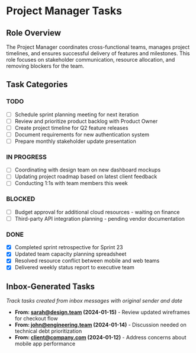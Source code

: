 # Project Manager Tasks

## Role Overview
The Project Manager coordinates cross-functional teams, manages project timelines, and ensures successful delivery of features and milestones. This role focuses on stakeholder communication, resource allocation, and removing blockers for the team.

## Task Categories

### TODO
- [ ] Schedule sprint planning meeting for next iteration
- [ ] Review and prioritize product backlog with Product Owner
- [ ] Create project timeline for Q2 feature releases
- [ ] Document requirements for new authentication system
- [ ] Prepare monthly stakeholder update presentation

### IN PROGRESS
- [ ] Coordinating with design team on new dashboard mockups
- [ ] Updating project roadmap based on latest client feedback
- [ ] Conducting 1:1s with team members this week

### BLOCKED
- [ ] Budget approval for additional cloud resources - waiting on finance
- [ ] Third-party API integration planning - pending vendor documentation

### DONE
- [x] Completed sprint retrospective for Sprint 23
- [x] Updated team capacity planning spreadsheet
- [x] Resolved resource conflict between mobile and web teams
- [x] Delivered weekly status report to executive team

## Inbox-Generated Tasks
_Track tasks created from inbox messages with original sender and date_

- **From: sarah@design.team (2024-01-15)** - Review updated wireframes for checkout flow
- **From: john@engineering.team (2024-01-14)** - Discussion needed on technical debt prioritization
- **From: client@company.com (2024-01-12)** - Address concerns about mobile app performance